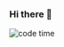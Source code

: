 ### Hi there 👋

![code time](https://github-readme-stats.vercel.app/api/wakatime?username=sunzehui)
